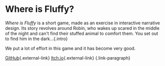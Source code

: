 # Where is Fluffy?

*Where is Fluffy* is a short game, made as an exercise in interactive narrative design. Its story revolves around Robin, who wakes up scared in the middle of the night and can't find their stuffed animal to comfort them. You set out to find him in the dark...{.intro}

We put a lot of effort in this game and it has become very good.

[GitHub](https://github.com/Creator13/FluffyGame){.external-link} [Itch.io](https://cvbattum.itch.io/fluffy){.external-link} {.link-paragraph}